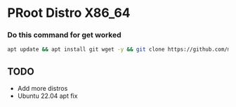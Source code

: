 # PRoot Distro X86_64
### Do this command for get worked
```sh
apt update && apt install git wget -y && git clone https://github.com/mcagabe19/proot-x86_64 && cd proot-x86_64 && bash ./runme.sh
```
## TODO
* Add more distros
* Ubuntu 22.04 apt fix
